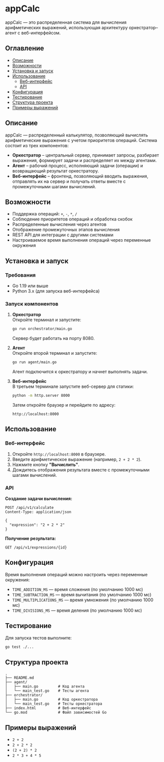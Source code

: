 # appCalc

appCalc — это распределенная система для вычисления арифметических выражений, использующая архитектуру оркестратор–агент с веб-интерфейсом. 

## Оглавление

- [Описание](#описание)
- [Возможности](#возможности)
- [Установка и запуск](#установка-и-запуск)
- [Использование](#использование)
  - [Веб-интерфейс](#веб-интерфейс)
  - [API](#api)
- [Конфигурация](#конфигурация)
- [Тестирование](#тестирование)
- [Структура проекта](#структура-проекта)
- [Примеры выражений](#примеры-выражений)

## Описание

appCalc — распределенный калькулятор, позволяющий вычислять арифметические выражения с учетом приоритетов операций. Система состоит из трех компонентов:

- **Оркестратор** – центральный сервер, принимает запросы, разбирает выражения, формирует задачи и распределяет их между агентами.
- **Агент** – рабочий процесс, исполняющий задачи (операции) и возвращающий результат оркестратору.
- **Веб-интерфейс** – фронтенд, позволяющий вводить выражения, отправлять их на сервер и получать ответы вместе с промежуточными шагами вычислений.

## Возможности

- Поддержка операций: `+`, `-`, `*`, `/`
- Соблюдение приоритетов операций и обработка скобок
- Распределенные вычисления через агентов
- Отображение промежуточных этапов вычисления
- REST API для интеграции с другими системами
- Настроиваемое время выполнения операций через переменные окружения

## Установка и запуск

### Требования

- Go 1.19 или выше
- Python 3.x (для запуска веб-интерфейса)

### Запуск компонентов

1. **Оркестратор**  
   Откройте терминал и запустите:
   ```bash
   go run orchestrator/main.go
   ```
   Сервер будет работать на порту 8080.

2. **Агент**  
   Откройте второй терминал и запустите:
   ```bash
   go run agent/main.go
   ```
   Агент подключится к оркестратору и начнет выполнять задачи.

3. **Веб-интерфейс**  
   В третьем терминале запустите веб-сервер для статики:
   ```bash
   python -m http.server 8000
   ```
   Затем откройте браузер и перейдите по адресу:
   ```
   http://localhost:8000
   ```

## Использование

### Веб-интерфейс

1. Откройте `http://localhost:8000` в браузере.
2. Введите арифметическое выражение (например, `2 + 2 * 2`).
3. Нажмите кнопку **"Вычислить"**.
4. Дождитесь отображения результата вместе с промежуточными шагами вычислений.

### API

**Создание задачи вычисления:**
```http
POST /api/v1/calculate
Content-Type: application/json

{
  "expression": "2 + 2 * 2"
}
```

**Получение результата:**
```http
GET /api/v1/expressions/{id}
```

## Конфигурация

Время выполнения операций можно настроить через переменные окружения:
- `TIME_ADDITION_MS` — время сложения (по умолчанию 1000 мс)
- `TIME_SUBTRACTION_MS` — время вычитания (по умолчанию 1000 мс)
- `TIME_MULTIPLICATIONS_MS` — время умножения (по умолчанию 1000 мс)
- `TIME_DIVISIONS_MS` — время деления (по умолчанию 1000 мс)

## Тестирование

Для запуска тестов выполните:
```bash
go test ./...
```

## Структура проекта

```
.
├── README.md
├── agent/
│   ├── main.go         # Код агента
│   └── main_test.go    # Тесты агента
├── orchestrator/
│   ├── main.go         # Код оркестратора
│   └── main_test.go    # Тесты оркестратора
├── index.html          # Веб-интерфейс
└── go.mod              # Файл зависимостей Go
```

## Примеры выражений

- `2 + 2`
- `2 + 2 * 2`
- `(2 + 2) * 2`
- `2 * 3 + 4 * 5`